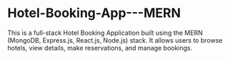 # Hotel-Booking-App---MERN
This is a full-stack Hotel Booking Application built using the MERN (MongoDB, Express.js, React.js, Node.js) stack. It allows users to browse hotels, view details, make reservations, and manage bookings.

